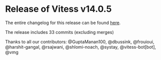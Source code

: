 # Release of Vitess v14.0.5
The entire changelog for this release can be found [here](https://github.com/vitessio/vitess/blob/main/changelog/14.0/v14.0.5/changelog.md).

The release includes 33 commits (excluding merges)

Thanks to all our contributors: @GuptaManan100, @dbussink, @frouioui, @harshit-gangal, @rsajwani, @shlomi-noach, @systay, @vitess-bot[bot], @vmg

